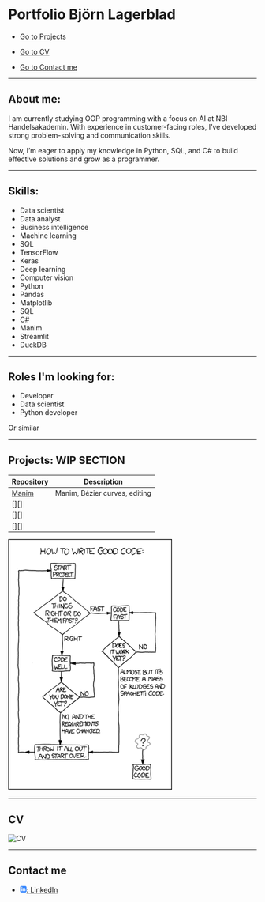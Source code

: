 # Portfolio Björn Lagerblad


* [Go to Projects](#projects-wip-section)

* [Go to CV](#cv)

* [Go to Contact me](#contact-me)

---
## About me:

I am currently studying OOP programming with a focus on AI at NBI Handelsakademin. With experience in customer-facing roles, I’ve developed strong problem-solving and communication skills.

Now, I’m eager to apply my knowledge in Python, SQL, and C# to build effective solutions and grow as a programmer.



---

## Skills:

* Data scientist
* Data analyst
* Business intelligence
* Machine learning
* SQL
* TensorFlow
* Keras
* Deep learning
* Computer vision
* Python
* Pandas
* Matplotlib
* SQL
* C#
* Manim
* Streamlit
* DuckDB

---

## Roles I'm looking for:

* Developer
* Data scientist
* Python developer

Or similar 

---

## Projects: WIP SECTION

| Repository                     | Description                                                              |
| ------------------------------ | ------------------------------------------------------------------------ |
| [Manim][manim]                 | Manim, Bézier curves, editing                                             |
| [][]                           |  |
| [][]                           |  |
| [][]                           |  |

[manim]: https://github.com/Markofbear/ManimTraining

![xkcd](assets/good_code_xkcd.png)

---
## CV

![CV](assets/BjörnLagerbladCV2024.png)

---

## Contact me

- [![linkedIn icon](assets/linkedIn-icon.png): LinkedIn][linkedin]

[linkedin]: https://www.linkedin.com/in/bj%C3%B6rn-lagerblad-81890858/

